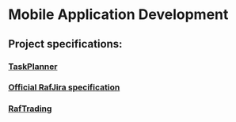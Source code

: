 # Mobile Application Development

## Project specifications:

### [TaskPlanner](0TaskPlanner/TaskPlanner_specification.pdf)
### [Official RafJira specification](RafJira/RafJirar_specification.pdf)
### [RafTrading](RafTrading/RafTrading_specification.pdf)
